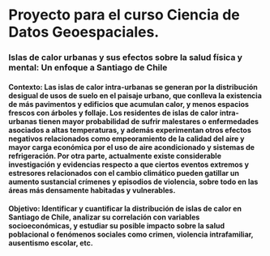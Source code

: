 # Proyecto para el curso Ciencia de Datos Geoespaciales.

### Islas de calor urbanas y sus efectos sobre la salud física y mental: Un enfoque a Santiago de Chile

#### Contexto: Las islas de calor intra-urbanas se generan por la distribución desigual de usos de suelo en el paisaje urbano, que conlleva la existencia de más pavimentos y edificios que acumulan calor, y menos espacios frescos con árboles y follaje. Los residentes de islas  de calor intra-urbanas tienen mayor probabilidad de sufrir malestares o enfermedades asociados a altas temperaturas, y además experimentan otros efectos negativos relacionados como empeoramiento de la calidad del aire y mayor carga económica por el uso de aire acondicionado y sistemas de refrigeración. Por otra parte, actualmente existe considerable investigación y evidencias respecto a que ciertos eventos extremos y estresores relacionados con el cambio climático pueden gatillar un aumento sustancial crímenes y episodios de violencia, sobre todo en las áreas más densamente habitadas y vulnerables.

#### Objetivo: Identificar y cuantificar la distribución de islas de calor en Santiago de Chile, analizar su correlación con variables socioeconómicas, y estudiar su posible impacto sobre la salud poblacional o fenómenos sociales como crimen, violencia intrafamiliar, ausentismo escolar, etc.

